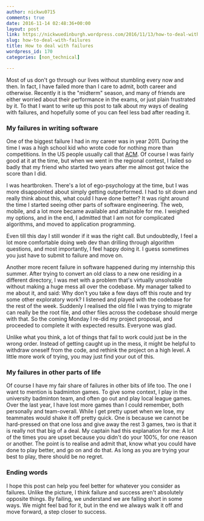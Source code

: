 ```yaml
---
author: nickwu0715
comments: true
date: 2016-11-14 02:48:36+00:00
layout: post
link: https://nickwuedinburgh.wordpress.com/2016/11/13/how-to-deal-with-failures/
slug: how-to-deal-with-failures
title: How to deal with failures
wordpress_id: 170
categories: [non_technical]

---
```


Most of us don't go through our lives without stumbling every now and then. In fact, I have failed more than I care to admit, both career and otherwise. Recently it is the "midterm" season, and many of friends are either worried about their performance in the exams, or just plain frustrated by it. To that I want to write up this post to talk about my ways of dealing with failures, and hopefully some of you can feel less bad after reading it.



### My failures in writing software



One of the biggest failure I had in my career was in year 2011. During the time I was a high school kid who wrote code for nothing more than competitions. In the US people usually call that [ACM](https://en.wikipedia.org/wiki/ACM_International_Collegiate_Programming_Contest). Of course I was fairly good at it at the time, but when we went in the regional contest, I failed so badly that my friend who started two years after me almost got twice the score than I did.

I was heartbroken. There's a lot of ego-psychology at the time, but I was more disappointed about simply getting outperformed. I had to sit down and really think about this, what could I have done better? It was right around the time I started seeing other parts of software engineering. The web, mobile, and a lot more became available and attainable for me. I weighed my options, and in the end, I admitted that I am not for complicated algorithms, and moved to application programming.

Even till this day I still wonder if it was the right call. But undoubtedly, I feel a lot more comfortable doing web dev than drilling through algorithm questions, and most importantly, I feel happy doing it. I guess sometimes you just have to submit to failure and move on.

Another more recent failure in software happened during my internship this summer. After trying to convert an old class to a new one residing in a different directory, I was met with a problem that's virtually unsolvable without making a huge mess all over the codebase. My manager talked to me about it, and said: Why don't you take a few days off this route and try some other exploratory work? I listened and played with the codebase for the rest of the week. Suddenly I realised the old file I was trying to migrate can really be the root file, and other files across the codebase should merge with that. So the coming Monday I re-did my project proposal, and proceeded to complete it with expected results. Everyone was glad.

Unlike what you think, a lot of things that fail to work could just be in the wrong order. Instead of getting caught up in the mess, it might be helpful to withdraw oneself from the code, and rethink the project on a high level. A little more work of trying, you may just find your out of this.



### My failures in other parts of life



Of course I have my fair share of failures in other bits of life too. The one I want to mention is badminton games. To give some context, I play in the university badminton team, and often go out and play local league games. Over the last year, I have lost more games than I could remember, both personally and team-overall. While I get pretty upset when we lose, my teammates would shake it off pretty quick. One is because we cannot be hard-pressed on that one loss and give away the rest 3 games, two is that it is really not that big of a deal. My captain had this explanation for me: A lot of the times you are upset because you didn't do your 100%, for one reason or another. The point is to realise and admit that, know what you could have done to play better, and go on and do that. As long as you are trying your best to play, there should be no regret.



### Ending words



I hope this post can help you feel better for whatever you consider as failures. Unlike the picture, I think failure and success aren't absolutely opposite things. By failing, we understand we are falling short in some ways. We might feel bad for it, but in the end we always walk it off and move forward, a step closer to success.
